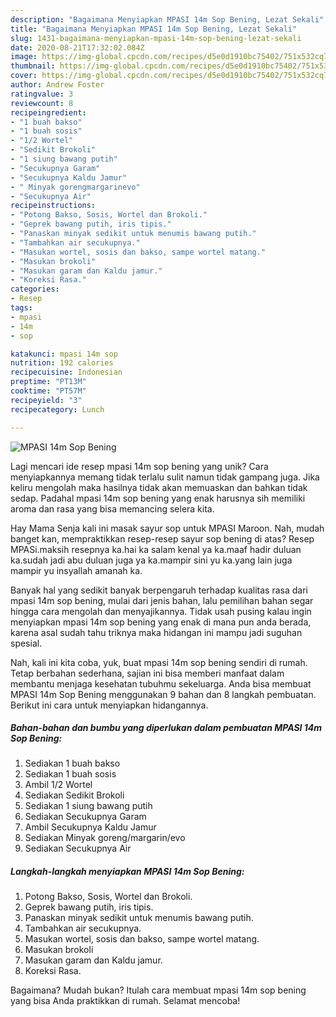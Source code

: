 ```yaml
---
description: "Bagaimana Menyiapkan MPASI 14m Sop Bening, Lezat Sekali"
title: "Bagaimana Menyiapkan MPASI 14m Sop Bening, Lezat Sekali"
slug: 1431-bagaimana-menyiapkan-mpasi-14m-sop-bening-lezat-sekali
date: 2020-08-21T17:32:02.084Z
image: https://img-global.cpcdn.com/recipes/d5e0d1910bc75402/751x532cq70/mpasi-14m-sop-bening-foto-resep-utama.jpg
thumbnail: https://img-global.cpcdn.com/recipes/d5e0d1910bc75402/751x532cq70/mpasi-14m-sop-bening-foto-resep-utama.jpg
cover: https://img-global.cpcdn.com/recipes/d5e0d1910bc75402/751x532cq70/mpasi-14m-sop-bening-foto-resep-utama.jpg
author: Andrew Foster
ratingvalue: 3
reviewcount: 8
recipeingredient:
- "1 buah bakso"
- "1 buah sosis"
- "1/2 Wortel"
- "Sedikit Brokoli"
- "1 siung bawang putih"
- "Secukupnya Garam"
- "Secukupnya Kaldu Jamur"
- " Minyak gorengmargarinevo"
- "Secukupnya Air"
recipeinstructions:
- "Potong Bakso, Sosis, Wortel dan Brokoli."
- "Geprek bawang putih, iris tipis."
- "Panaskan minyak sedikit untuk menumis bawang putih."
- "Tambahkan air secukupnya."
- "Masukan wortel, sosis dan bakso, sampe wortel matang."
- "Masukan brokoli"
- "Masukan garam dan Kaldu jamur."
- "Koreksi Rasa."
categories:
- Resep
tags:
- mpasi
- 14m
- sop

katakunci: mpasi 14m sop 
nutrition: 192 calories
recipecuisine: Indonesian
preptime: "PT13M"
cooktime: "PT57M"
recipeyield: "3"
recipecategory: Lunch

---
```



![MPASI 14m Sop Bening](https://img-global.cpcdn.com/recipes/d5e0d1910bc75402/751x532cq70/mpasi-14m-sop-bening-foto-resep-utama.jpg)

Lagi mencari ide resep mpasi 14m sop bening yang unik? Cara menyiapkannya memang tidak terlalu sulit namun tidak gampang juga. Jika keliru mengolah maka hasilnya tidak akan memuaskan dan bahkan tidak sedap. Padahal mpasi 14m sop bening yang enak harusnya sih memiliki aroma dan rasa yang bisa memancing selera kita.

Hay Mama Senja kali ini masak sayur sop untuk MPASI Maroon. Nah, mudah banget kan, mempraktikkan resep-resep sayur sop bening di atas? Resep MPASi.maksih resepnya ka.hai ka salam kenal ya ka.maaf hadir duluan ka.sudah jadi abu duluan juga ya ka.mampir sini yu ka.yang lain juga mampir yu insyallah amanah ka.

Banyak hal yang sedikit banyak berpengaruh terhadap kualitas rasa dari mpasi 14m sop bening, mulai dari jenis bahan, lalu pemilihan bahan segar hingga cara mengolah dan menyajikannya. Tidak usah pusing kalau ingin menyiapkan mpasi 14m sop bening yang enak di mana pun anda berada, karena asal sudah tahu triknya maka hidangan ini mampu jadi suguhan spesial.


Nah, kali ini kita coba, yuk, buat mpasi 14m sop bening sendiri di rumah. Tetap berbahan sederhana, sajian ini bisa memberi manfaat dalam membantu menjaga kesehatan tubuhmu sekeluarga. Anda bisa membuat MPASI 14m Sop Bening menggunakan 9 bahan dan 8 langkah pembuatan. Berikut ini cara untuk menyiapkan hidangannya.

<!--inarticleads1-->

##### Bahan-bahan dan bumbu yang diperlukan dalam pembuatan MPASI 14m Sop Bening:

1. Sediakan 1 buah bakso
1. Sediakan 1 buah sosis
1. Ambil 1/2 Wortel
1. Sediakan Sedikit Brokoli
1. Sediakan 1 siung bawang putih
1. Sediakan Secukupnya Garam
1. Ambil Secukupnya Kaldu Jamur
1. Sediakan  Minyak goreng/margarin/evo
1. Sediakan Secukupnya Air




<!--inarticleads2-->

##### Langkah-langkah menyiapkan MPASI 14m Sop Bening:

1. Potong Bakso, Sosis, Wortel dan Brokoli.
1. Geprek bawang putih, iris tipis.
1. Panaskan minyak sedikit untuk menumis bawang putih.
1. Tambahkan air secukupnya.
1. Masukan wortel, sosis dan bakso, sampe wortel matang.
1. Masukan brokoli
1. Masukan garam dan Kaldu jamur.
1. Koreksi Rasa.




Bagaimana? Mudah bukan? Itulah cara membuat mpasi 14m sop bening yang bisa Anda praktikkan di rumah. Selamat mencoba!
